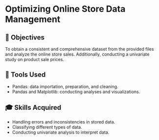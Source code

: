 # Optimizing Online Store Data Management

## 🎯 Objectives
To obtain a consistent and comprehensive dataset from the provided files and analyze the online store sales. 
Additionally, conducting a univariate study on product sale prices.

## 🔧 Tools Used
* Pandas: data importation, preparation, and cleaning.
* Pandas and Matplotlib: conducting analyses and visualizations.

## 🎓 Skills Acquired
* Handling errors and inconsistencies in stored data.
* Classifying different types of data.
* Conducting univariate analysis to interpret data.





